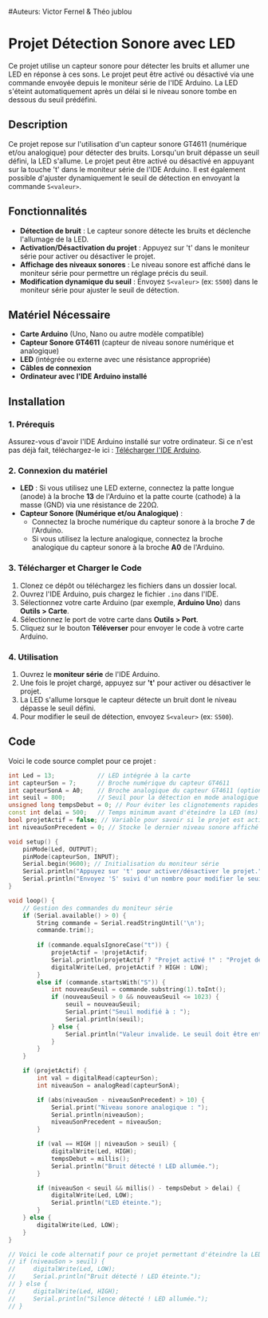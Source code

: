 #Auteurs: Victor Fernel & Théo jublou

# Projet Détection Sonore avec LED

Ce projet utilise un capteur sonore pour détecter les bruits et allumer une LED en réponse à ces sons. Le projet peut être activé ou désactivé via une commande envoyée depuis le moniteur série de l'IDE Arduino. La LED s'éteint automatiquement après un délai si le niveau sonore tombe en dessous du seuil prédéfini.

## Description

Ce projet repose sur l'utilisation d'un capteur sonore GT4611 (numérique et/ou analogique) pour détecter des bruits. Lorsqu'un bruit dépasse un seuil défini, la LED s'allume. Le projet peut être activé ou désactivé en appuyant sur la touche 't' dans le moniteur série de l'IDE Arduino. Il est également possible d'ajuster dynamiquement le seuil de détection en envoyant la commande `S<valeur>`.

## Fonctionnalités

- **Détection de bruit** : Le capteur sonore détecte les bruits et déclenche l'allumage de la LED.
- **Activation/Désactivation du projet** : Appuyez sur 't' dans le moniteur série pour activer ou désactiver le projet.
- **Affichage des niveaux sonores** : Le niveau sonore est affiché dans le moniteur série pour permettre un réglage précis du seuil.
- **Modification dynamique du seuil** : Envoyez `S<valeur>` (ex: `S500`) dans le moniteur série pour ajuster le seuil de détection.

## Matériel Nécessaire

- **Carte Arduino** (Uno, Nano ou autre modèle compatible)
- **Capteur Sonore GT4611** (capteur de niveau sonore numérique et analogique)
- **LED** (intégrée ou externe avec une résistance appropriée)
- **Câbles de connexion**
- **Ordinateur avec l'IDE Arduino installé**

## Installation

### 1. Prérequis

Assurez-vous d'avoir l'IDE Arduino installé sur votre ordinateur. Si ce n'est pas déjà fait, téléchargez-le ici : [Télécharger l'IDE Arduino](https://www.arduino.cc/en/software).

### 2. Connexion du matériel

- **LED** : Si vous utilisez une LED externe, connectez la patte longue (anode) à la broche **13** de l'Arduino et la patte courte (cathode) à la masse (GND) via une résistance de 220Ω.
- **Capteur Sonore (Numérique et/ou Analogique)** : 
  - Connectez la broche numérique du capteur sonore à la broche **7** de l'Arduino.
  - Si vous utilisez la lecture analogique, connectez la broche analogique du capteur sonore à la broche **A0** de l'Arduino.

### 3. Télécharger et Charger le Code

1. Clonez ce dépôt ou téléchargez les fichiers dans un dossier local.
2. Ouvrez l'IDE Arduino, puis chargez le fichier `.ino` dans l'IDE.
3. Sélectionnez votre carte Arduino (par exemple, **Arduino Uno**) dans **Outils > Carte**.
4. Sélectionnez le port de votre carte dans **Outils > Port**.
5. Cliquez sur le bouton **Téléverser** pour envoyer le code à votre carte Arduino.

### 4. Utilisation

1. Ouvrez le **moniteur série** de l'IDE Arduino.
2. Une fois le projet chargé, appuyez sur **'t'** pour activer ou désactiver le projet.
3. La LED s'allume lorsque le capteur détecte un bruit dont le niveau dépasse le seuil défini.
4. Pour modifier le seuil de détection, envoyez `S<valeur>` (ex: `S500`).

## Code

Voici le code source complet pour ce projet :

```cpp
int Led = 13;            // LED intégrée à la carte
int capteurSon = 7;      // Broche numérique du capteur GT4611
int capteurSonA = A0;    // Broche analogique du capteur GT4611 (optionnel)
int seuil = 800;         // Seuil pour la détection en mode analogique (0-1023)
unsigned long tempsDebut = 0; // Pour éviter les clignotements rapides
const int delai = 500;   // Temps minimum avant d'éteindre la LED (ms)
bool projetActif = false; // Variable pour savoir si le projet est actif
int niveauSonPrecedent = 0; // Stocke le dernier niveau sonore affiché

void setup() {
    pinMode(Led, OUTPUT);        
    pinMode(capteurSon, INPUT);  
    Serial.begin(9600); // Initialisation du moniteur série
    Serial.println("Appuyez sur 't' pour activer/désactiver le projet.");
    Serial.println("Envoyez 'S' suivi d'un nombre pour modifier le seuil (ex: S500).");
}

void loop() {
    // Gestion des commandes du moniteur série
    if (Serial.available() > 0) {
        String commande = Serial.readStringUntil('\n');
        commande.trim();
        
        if (commande.equalsIgnoreCase("t")) {
            projetActif = !projetActif;
            Serial.println(projetActif ? "Projet activé !" : "Projet désactivé !");
            digitalWrite(Led, projetActif ? HIGH : LOW);
        } 
        else if (commande.startsWith("S")) {
            int nouveauSeuil = commande.substring(1).toInt();
            if (nouveauSeuil > 0 && nouveauSeuil <= 1023) {
                seuil = nouveauSeuil;
                Serial.print("Seuil modifié à : ");
                Serial.println(seuil);
            } else {
                Serial.println("Valeur invalide. Le seuil doit être entre 0 et 1023.");
            }
        }
    }

    if (projetActif) {
        int val = digitalRead(capteurSon);
        int niveauSon = analogRead(capteurSonA);

        if (abs(niveauSon - niveauSonPrecedent) > 10) {
            Serial.print("Niveau sonore analogique : ");
            Serial.println(niveauSon);
            niveauSonPrecedent = niveauSon;
        }

        if (val == HIGH || niveauSon > seuil) {
            digitalWrite(Led, HIGH);
            tempsDebut = millis();
            Serial.println("Bruit détecté ! LED allumée.");
        }

        if (niveauSon < seuil && millis() - tempsDebut > delai) {
            digitalWrite(Led, LOW);
            Serial.println("LED éteinte.");
        }
    } else {
        digitalWrite(Led, LOW);
    }
}

// Voici le code alternatif pour ce projet permettant d'éteindre la LED lorsque le bruit dépasse le seuil :
// if (niveauSon > seuil) {
//     digitalWrite(Led, LOW);
//     Serial.println("Bruit détecté ! LED éteinte.");
// } else {
//     digitalWrite(Led, HIGH);
//     Serial.println("Silence détecté ! LED allumée.");
// }



